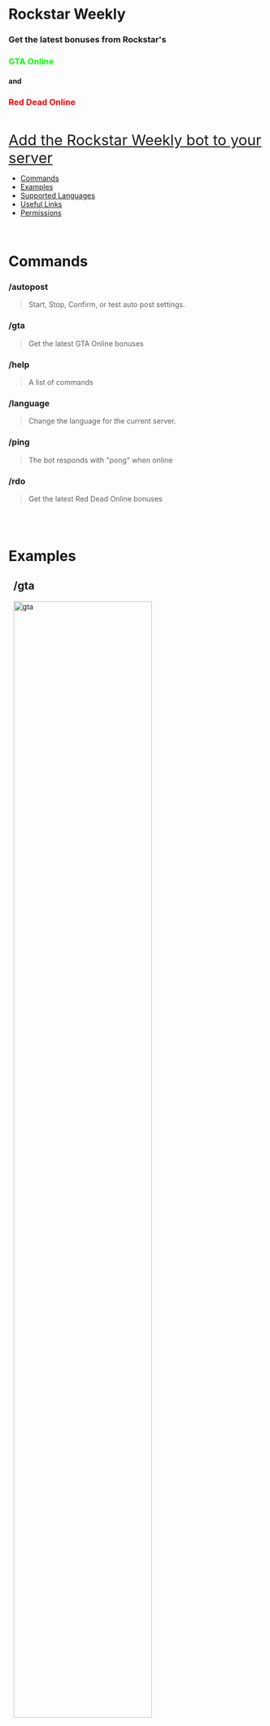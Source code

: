 
<h1><strong>Rockstar Weekly</strong></h1>


<h3>Get the latest bonuses from Rockstar's</h3>

<h3 style="color:#00FF00">GTA Online</h3>

<h4>and</h4>

<h3 style="color:#FF0000">Red Dead Online</h3>

<br>

<a href="https://discord.com/api/oauth2/authorize?client_id=977396560864346142&permissions=414464624704&scope=bot%20applications.commands" target="_blank" rel="noopener noreferrer" style="font-size:3vmin; text-decoration: underline;">Add the Rockstar Weekly bot to your server</a>

- [Commands](#commands) 
- [Examples](#examples)
- [Supported&nbsp;Languages](#supported-languages)
- [Useful&nbsp;Links](#useful-links)
- [Permissions](#permissions)

<br>

# Commands

<h3>/autopost</h3>

> Start, Stop, Confirm, or test auto post settings.

<h3>/gta</h3>

> Get the latest GTA Online bonuses

<h3>/help</h3>

> A list of commands

<h3>/language</h3>

> Change the language for the current server.

<h3>/ping</h3>

> The bot responds with "pong" when online

<h3>/rdo</h3>

> Get the latest Red Dead Online bonuses

<br>
<br>

# Examples

<div style="display: block;margin: 1vmin;">
<h2>/gta</h2>

<img alt="gta" src="https://imgur.com/ZfMltn9.gif" style="width: 75%;height: 75%"></img>
</div>

<div style="display: block;margin: 1vmin;">
<h2>/autopost</h2>

<img alt="autopost" src="https://imgur.com/rtLbDTP.gif" style="width: 75%;height: 75%"></img>
</div>

<div style="display: block;margin: 1vmin;">
<h2>/rdo</h2>

<img alt="rdo" src="https://imgur.com/5dY3roG.gif" style="width: 75%;height: 75%"></img>
</div>

<div style="display: block;margin: 1vmin;">
<h2>/language</h2>

<img alt="language" src="https://imgur.com/BwtQKGg.gif" style="width: 75%;height: 75%"></img>
</div>


<br>
<br>

# Supported Languages

English

- [Examples of Commands in English on YouTube <img src="https://imgur.com/9YF3kFp.png" style="height:14px"></img>](https://www.youtube.com/watch?v=9z3MaO4lCcE&list=PL1BdidW4tvMbsBa3LiTVtfQYlPs3Ke5My)

Espańol

- [Ejemplos de Comandos en Español en YouTube <img src="https://imgur.com/9YF3kFp.png" style="height:14px"></img>](https://www.youtube.com/watch?v=0uHSCOyZ9k4&list=PL1BdidW4tvMYBGyrOm-nEpBoPQK5h2BME&pp=gAQB)

Русский

- [Примеры команд на Pусском языке на YouTube <img src="https://imgur.com/9YF3kFp.png" style="height:14px"></img>](https://www.youtube.com/watch?v=6aRUM_B7Sc4&list=PL1BdidW4tvMZG0XP0o3Z16hW2pcHCyZdu&pp=gAQB)

Deutsch

- [Beispiele für Befehle auf Deutsch auf YouTube <img src="https://imgur.com/9YF3kFp.png" style="height:14px"></img>](https://www.youtube.com/watch?v=Own7NogkPJ0&list=PL1BdidW4tvMboxjHmkue_l78myVrDMBmo&pp=gAQB)

Português

- [Exemplos de Comandos em Português no YouTube <img src="https://imgur.com/9YF3kFp.png" style="height:14px"></img>](https://www.youtube.com/watch?v=ssA_nxIYCHo&list=PL1BdidW4tvMYXIougqY12lwnGr35YRgMV&pp=gAQB)

<br>
<br>

# Useful Links

[RockstarWeeklyBot.com <img src="https://imgur.com/9YF3kFp.png" style="height:14px"></img>](https://RockstarWeeklyBot.com)

[Add the Rockstar Weekly bot to your Sever <img src="https://imgur.com/9YF3kFp.png" style="height:14px"></img>](https://discord.com/api/oauth2/authorize?client_id=977396560864346142&permissions=414464624704&scope=bot%20applications.commands)

[Privacy Policy <img src="https://imgur.com/9YF3kFp.png" style="height:14px"></img>](https://rockstar-weekly-website.courtney1723.repl.co/privacyPolicy.html)

[Terms of Service <img src="https://imgur.com/9YF3kFp.png" style="height:14px"></img>](https://rockstar-weekly-website.courtney1723.repl.co/termsOfService.html)

[Join the Rockstar Weekly bot Support Server <img src="https://imgur.com/9YF3kFp.png" style="height:14px"></img>](https://discord.com/invite/TkrFcwHWfj)


<br>
<br>

# Permissions

![](https://imgur.com/levQtHK.png)

Created by <a href="https://discordapp.com/users/764323742959534101" target="_blank" rel="noopener noreferrer">Courtney1723#1521</a>
